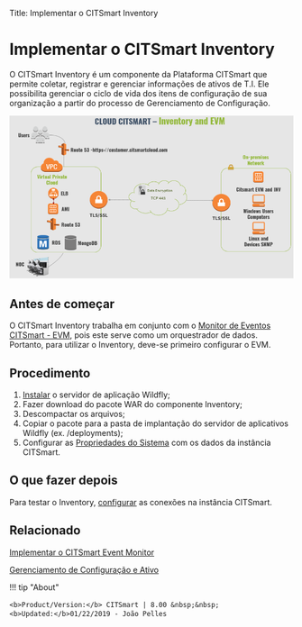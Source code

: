 Title: Implementar o CITSmart Inventory

# Implementar o CITSmart Inventory

O CITSmart Inventory é um componente da Plataforma CITSmart que permite coletar, registrar e gerenciar informações de ativos de T.I. Ele possibilita gerenciar o ciclo de vida dos itens de configuração de sua organização a partir do processo de Gerenciamento de Configuração.

![Arquitetura EVM e INV](images/cloud-arch-inv-evm.png)

Antes de começar
------------

O CITSmart Inventory trabalha em conjunto com o [Monitor de Eventos CITSmart - EVM][1], pois este serve como um orquestrador de dados. Portanto, para utilizar o Inventory, deve-se primeiro configurar o EVM.


## Procedimento

1. [Instalar][2] o servidor de aplicação Wildfly;
2. Fazer download do pacote WAR do componente Inventory;  
3. Descompactar os arquivos;  
4. Copiar o pacote para a pasta de implantação do servidor de aplicativos Wildfly (ex. /deployments);  
5. Configurar as [Propriedades do Sistema][3] com os dados da instância CITSmart.

## O que fazer depois  

Para testar o Inventory, [configurar][4] as conexões na instância CITSmart.

## Relacionado

[Implementar o CITSmart Event Monitor][5]

[Gerenciamento de Configuração e Ativo][6]


[1]:/pt-br/citsmart-platform-8/additional-features/add-ons/event-monitor.html
[2]:/pt-br/citsmart-platform-8/get-started/installation-and-upgrade/perform-installation.html
[3]:/pt-br/citsmart-platform-8/get-started/installation-and-upgrade/perform-installation.html#configuracao-do-system-properties
[4]:/pt-br/citsmart-platform-8/processes/event/configuration/set-inventory-connection.html
[5]:/pt-br/citsmart-platform-8/additional-features/add-ons/event-monitor.html
[6]:/pt-br/citsmart-platform-8/processes/configuration/overview.html



!!! tip "About"

    <b>Product/Version:</b> CITSmart | 8.00 &nbsp;&nbsp;
    <b>Updated:</b>01/22/2019 - João Pelles  
	
